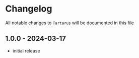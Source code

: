 # Changelog

All notable changes to `Tartarus` will be documented in this file

## 1.0.0 - 2024-03-17

- initial release

